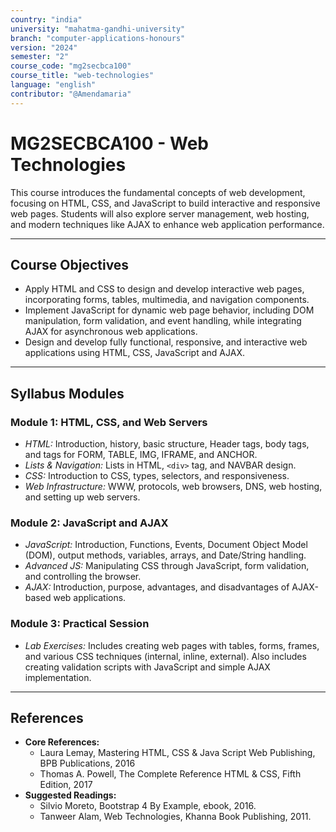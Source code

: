 ```yaml
---
country: "india"
university: "mahatma-gandhi-university"
branch: "computer-applications-honours"
version: "2024"
semester: "2"
course_code: "mg2secbca100"
course_title: "web-technologies"
language: "english"
contributor: "@Amendamaria"
---
```

# MG2SECBCA100 - Web Technologies

This course introduces the fundamental concepts of web development, focusing on HTML, CSS, and JavaScript to build interactive and responsive web pages. Students will also explore server management, web hosting, and modern techniques like AJAX to enhance web application performance.

---
## Course Objectives

* Apply HTML and CSS to design and develop interactive web pages, incorporating forms, tables, multimedia, and navigation components.
* Implement JavaScript for dynamic web page behavior, including DOM manipulation, form validation, and event handling, while integrating AJAX for asynchronous web applications.
* Design and develop fully functional, responsive, and interactive web applications using HTML, CSS, JavaScript and AJAX.

---
## Syllabus Modules

### Module 1: HTML, CSS, and Web Servers
* *HTML:* Introduction, history, basic structure, Header tags, body tags, and tags for FORM, TABLE, IMG, IFRAME, and ANCHOR.
* *Lists & Navigation:* Lists in HTML, `<div>` tag, and NAVBAR design.
* *CSS:* Introduction to CSS, types, selectors, and responsiveness.
* *Web Infrastructure:* WWW, protocols, web browsers, DNS, web hosting, and setting up web servers.

### Module 2: JavaScript and AJAX
* *JavaScript:* Introduction, Functions, Events, Document Object Model (DOM), output methods, variables, arrays, and Date/String handling.
* *Advanced JS:* Manipulating CSS through JavaScript, form validation, and controlling the browser.
* *AJAX:* Introduction, purpose, advantages, and disadvantages of AJAX-based web applications.

### Module 3: Practical Session
* *Lab Exercises:* Includes creating web pages with tables, forms, frames, and various CSS techniques (internal, inline, external). Also includes creating validation scripts with JavaScript and simple AJAX implementation.

---
## References
* **Core References:**
    * Laura Lemay, Mastering HTML, CSS & Java Script Web Publishing, BPB Publications, 2016
    * Thomas A. Powell, The Complete Reference HTML & CSS, Fifth Edition, 2017
* **Suggested Readings:**
    * Silvio Moreto, Bootstrap 4 By Example, ebook, 2016.
    * Tanweer Alam, Web Technologies, Khanna Book Publishing, 2011.